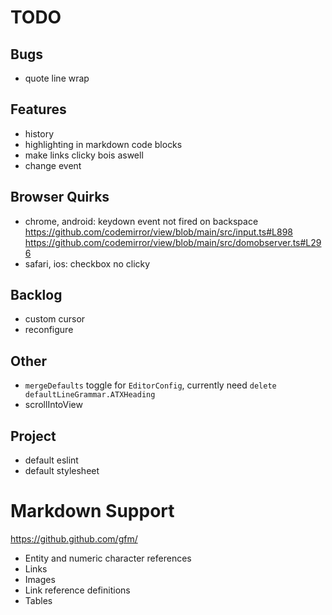 # TODO
## Bugs
- quote line wrap

## Features
- history
- highlighting in markdown code blocks
- make links clicky bois aswell
- change event

## Browser Quirks
- chrome, android: keydown event not fired on backspace
	https://github.com/codemirror/view/blob/main/src/input.ts#L898
	https://github.com/codemirror/view/blob/main/src/domobserver.ts#L296
- safari, ios: checkbox no clicky

## Backlog
- custom cursor
- reconfigure

## Other
- `mergeDefaults` toggle for `EditorConfig`, currently need `delete defaultLineGrammar.ATXHeading`
- scrollIntoView

## Project
- default eslint
- default stylesheet

# Markdown Support
https://github.github.com/gfm/

- Entity and numeric character references
- Links
- Images
- Link reference definitions
- Tables
